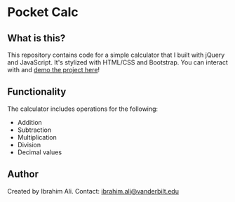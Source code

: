 # Pocket Calc

## What is this?

This repository contains code for a simple calculator that I built with jQuery and JavaScript. It's stylized with HTML/CSS and Bootstrap. You can interact with and [demo the project here](https://codepen.io/ibrahim0814/full/GvVQKo/)!

## Functionality

The calculator includes operations for the following:
  * Addition
  * Subtraction
  * Multiplication
  * Division
  * Decimal values
  
## Author
Created by Ibrahim Ali. Contact: ibrahim.ali@vanderbilt.edu
